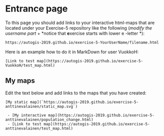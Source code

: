 # Entrance page

To this page you should add links to your interactive html-maps that are located under your Exercise-5 repository like the following (*modify the username part* + *notice that **e**xercise starts with lower e -letter *):

 `https://autogis-2019.github.io/exercise-5-YourUserName/filename.html`

Here is an example how to do it in MarkDown for user VuokkoH:

```
[Link to test map](https://autogis-2019.github.io/exercise-5-VuokkoH/test_map.html)
```

## My maps

Edit the text below and add links to the maps that you have created:
```
[My static map](`https://autogis-2019.github.io/exercise-5-anttinevalainen/static_map.svg`)

 - [My interactive map](https://autogis-2019.github.io/exercise-5-anttinevalainen/population_change.html)
 - [Link to test map](https://autogis-2019.github.io/exercise-5-anttinevalainen/test_map.html)
